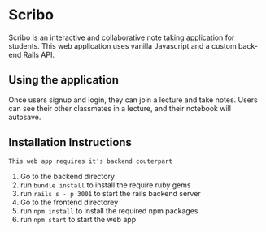 # Scribo
Scribo is an interactive and collaborative note taking application for students. This web application uses vanilla Javascript and a custom back-end Rails API.

## Using the application
Once users signup and login, they can join a lecture and take notes. Users can see their other classmates in a lecture, and their notebook will autosave.

## Installation Instructions
`This web app requires it's backend couterpart`
1. Go to the backend directory
2. run `bundle install` to install the require ruby gems
3. run `rails s - p 3001` to start the rails backend server
4. Go to the frontend directorey
5. run `npm install` to install the required npm packages
6. run `npm start` to start the web app

